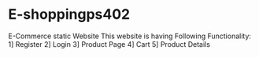 # E-shoppingps402
E-Commerce static Website
This website is having Following Functionality:
1] Register
2] Login
3] Product Page
4] Cart
5] Product Details
